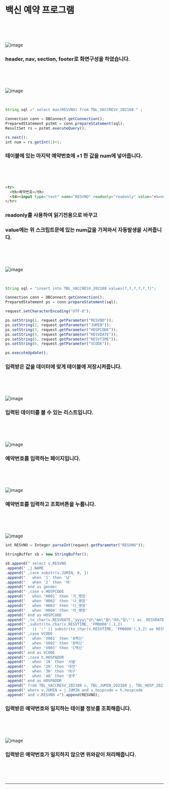<br>

백신 예약 프로그램
<br><br>
=

<br>

![image](https://user-images.githubusercontent.com/104752202/201843405-84f42f2d-c130-4271-a49f-05cbb1d81a9d.png)

### header, nav, section, footer로 화면구성을 하였습니다.

<br><br><br>

![image](https://user-images.githubusercontent.com/104752202/201843465-9f168484-97fd-4764-9daa-1ce3dd3cc1f1.png)

<br>

```javascript
String sql =" select max(RESVNO) from TBL_VACCRESV_202108 " ;

Connection conn = DBConnect.getConnection();
PreparedStatement pstmt = conn.prepareStatement(sql);
ResultSet rs = pstmt.executeQuery();

rs.next();
int num = rs.getInt(1)+1;
```

### 테이블에 있는 마지막 예약번호에 +1 한 값을 num에 넣어줍니다.

<br><br><br>

```html
<tr>
  <th>예약번호</th>
  <td><input type="text" name="RESVNO" readonly="readonly" value="<%=num%>"> 예)20210011</td>
</tr>
```
### readonly를 사용하여 읽기전용으로 바꾸고   
### value에는 위 스크립트문에 있는 num값을 가져와서 자동발생을 시켜줍니다.

<br><br><br>

![image](https://user-images.githubusercontent.com/104752202/201843540-f581f8ef-6d04-4dd9-9f7b-29a2e77a345f.png)

<br>

```javascript
String sql = "insert into TBL_VACCRESV_202108 values(?,?,?,?,?,?)";

Connection conn = DBConnect.getConnection();
PreparedStatement ps = conn.prepareStatement(sql);

request.setCharacterEncoding("UTF-8");

ps.setString(1, request.getParameter("RESVNO"));
ps.setString(2, request.getParameter("JUMIN"));
ps.setString(3, request.getParameter("HOSPCODE"));
ps.setString(4, request.getParameter("RESVDATE"));
ps.setString(5, request.getParameter("RESVTIME"));
ps.setString(6, request.getParameter("VCODE"));

ps.executeUpdate();
```

### 입력받은 값을 데이터에 맞게 테이블에 저장시켜줍니다.

<br><br><br>

![image](https://user-images.githubusercontent.com/104752202/201843629-c8d0aab8-5ee1-46e8-ba23-75aa8a400778.png)

### 입력된 데이터를 볼 수 있는 리스트입니다.

<br><br><br>

![image](https://user-images.githubusercontent.com/104752202/201843713-d0d0475f-ff61-47b7-98f9-a455c091e788.png)

### 예약번호를 입력하는 페이지입니다.

<br><br><br>

![image](https://user-images.githubusercontent.com/104752202/201843784-fb4f4f49-20fe-4c5b-ae58-c0dc91ff7537.png)

### 예약번호를 입력하고 조회버튼을 누룹니다.

<br><br><br>

![image](https://user-images.githubusercontent.com/104752202/201843858-ea53b62b-af50-4deb-81b4-4e2c173d50d2.png)

```javascript
int RESVNO = Integer.parseInt(request.getParameter("RESVNO"));

StringBuffer sb = new StringBuffer();

sb.append(" select v.RESVNO                                                                 ")
.append(" ,j.NAME                                                                       ")
.append(" ,case substr(v.JUMIN, 8, 1)                                                   ")
.append(" 	when '1' then '남'                                                          ")
.append(" 	when '2' then '여'                                                          ")
.append(" end as gender                                                                 ")
.append(" ,case v.HOSPCODE                                                              ")
.append(" 	when 'H001' then '가_병원'                                                    ")
.append(" 	when 'H002' then '나_병원'                                                    ")
.append(" 	when 'H003' then '다_병원'                                                    ")
.append(" 	when 'H004' then '라_병원'                                                    ")
.append(" end as HOSPCODE                                                               ")
.append(" ,to_char(v.RESVDATE,'yyyy\"년\"mm\"월\"dd\"일\"') as  RESVDATE                  ")
.append(" ,substr(to_char(v.RESVTIME, 'FM0000'),1,2)                                      ")
.append(" 	|| ':' || substr(to_char(v.RESVTIME, 'FM0000'),3,2) as RESVTIME               ")
.append(" ,case VCODE                                                                     ")
.append(" 	when 'V001' then 'A백신'                                                      ")
.append(" 	when 'V002' then 'B백신'                                                      ")
.append(" 	when 'V003' then 'C백신'                                                      ")
.append(" end as VCODE                                                                    ")
.append(" ,case h.HOSPADDR                                                                ")
.append(" 	when '10' then '서울'                                                         ")
.append(" 	when '20' then '대전'                                                         ")
.append(" 	when '30' then '대구'                                                         ")
.append(" 	when '40' then '광주'                                                         ")
.append(" end as HOSPADDR                                                                 ")
.append(" from TBL_VACCRESV_202108 v, TBL_JUMIN_202108 j, TBL_HOSP_202108 h               ")
.append(" where v.JUMIN = j.JUMIN and v.hospcode = h.hospcode                             ")
.append(" and v.RESVNO =").append(RESVNO);
```

### 입력받은 예약번호와 일치하는 테이블 정보를 조회해줍니다.

<br><br><br>

![image](https://user-images.githubusercontent.com/104752202/201843907-c023f82c-0e95-4adc-9f1b-f3105ebcc9d5.png)

### 입력받은 예약번호가 일치하지 않으면 위와같이 처리해줍니다.

<br><br><br>

- - -
